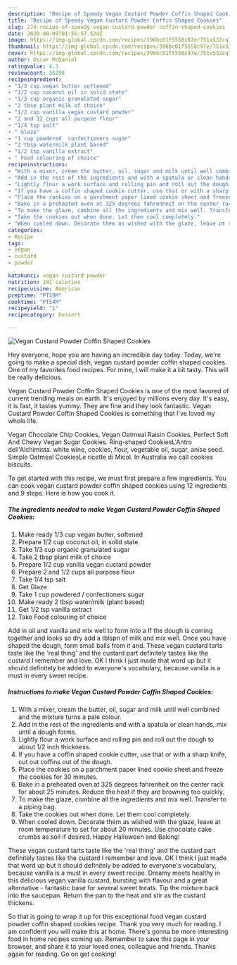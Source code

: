 ```yaml
---
description: "Recipe of Speedy Vegan Custard Powder Coffin Shaped Cookies"
title: "Recipe of Speedy Vegan Custard Powder Coffin Shaped Cookies"
slug: 274-recipe-of-speedy-vegan-custard-powder-coffin-shaped-cookies
date: 2020-08-09T01:55:57.524Z
image: https://img-global.cpcdn.com/recipes/396bc01f5558c97e/751x532cq70/vegan-custard-powder-coffin-shaped-cookies-recipe-main-photo.jpg
thumbnail: https://img-global.cpcdn.com/recipes/396bc01f5558c97e/751x532cq70/vegan-custard-powder-coffin-shaped-cookies-recipe-main-photo.jpg
cover: https://img-global.cpcdn.com/recipes/396bc01f5558c97e/751x532cq70/vegan-custard-powder-coffin-shaped-cookies-recipe-main-photo.jpg
author: Oscar McDaniel
ratingvalue: 4.3
reviewcount: 36298
recipeingredient:
- "1/3 cup vegan butter softened"
- "1/2 cup coconut oil in solid state"
- "1/3 cup organic granulated sugar"
- "2 tbsp plant milk of choice"
- "1/2 cup vanilla vegan custard powder"
- "2 and 12 cups all purpose flour"
- "1/4 tsp salt"
- " Glaze"
- "1 cup powdered  confectioners sugar"
- "2 tbsp watermilk plant based"
- "1/2 tsp vanilla extract"
- " Food colouring of choice"
recipeinstructions:
- "With a mixer, cream the butter, oil, sugar and milk until well combined and the mixture turns a pale colour."
- "Add in the rest of the ingredients and with a spatula or clean hands, mix until a dough forms."
- "Lightly flour a work surface and rolling pin and roll out the dough to about 1/2 inch thickness."
- "If you have a coffin shaped cookie cutter, use that or with a sharp knife, cut out coffins out of the dough."
- "Place the cookies on a parchment paper lined cookie sheet and freeze the cookies for 30 minutes."
- "Bake in a preheated oven at 325 degrees fahrenheit on the center rack for about 25 minutes. Reduce the heat if they are browning too quickly."
- "To make the glaze, combine all the ingredients and mix well. Transfer to a piping bag."
- "Take the cookies out when done. Let them cool completely."
- "When cooled down. Decorate them as wished with the glaze, leave at room temperature to set for about 20 minutes. Use chocolate cake crumbs as soil if desired. Happy Halloween and Baking!"
categories:
- Recipe
tags:
- vegan
- custard
- powder

katakunci: vegan custard powder 
nutrition: 191 calories
recipecuisine: American
preptime: "PT19M"
cooktime: "PT54M"
recipeyield: "1"
recipecategory: Dessert

---
```



![Vegan Custard Powder Coffin Shaped Cookies](https://img-global.cpcdn.com/recipes/396bc01f5558c97e/751x532cq70/vegan-custard-powder-coffin-shaped-cookies-recipe-main-photo.jpg)

Hey everyone, hope you are having an incredible day today. Today, we're going to make a special dish, vegan custard powder coffin shaped cookies. One of my favorites food recipes. For mine, I will make it a bit tasty. This will be really delicious.

Vegan Custard Powder Coffin Shaped Cookies is one of the most favored of current trending meals on earth. It's enjoyed by millions every day. It's easy, it is fast, it tastes yummy. They are fine and they look fantastic. Vegan Custard Powder Coffin Shaped Cookies is something that I've loved my whole life.

Vegan Chocolate Chip Cookies, Vegan Oatmeal Raisin Cookies, Perfect Soft And Chewy Vegan Sugar Cookies. Ring-shaped CookiesL&#39;Antro dell&#39;Alchimista. white wine, cookies, flour, vegetable oil, sugar, anise seed. Simple Oatmeal CookiesLe ricette di Micol. In Australia we call cookies biscuits.


To get started with this recipe, we must first prepare a few ingredients. You can cook vegan custard powder coffin shaped cookies using 12 ingredients and 9 steps. Here is how you cook it.

<!--inarticleads1-->

##### The ingredients needed to make Vegan Custard Powder Coffin Shaped Cookies:

1. Make ready 1/3 cup vegan butter, softened
1. Prepare 1/2 cup coconut oil, in solid state
1. Take 1/3 cup organic granulated sugar
1. Take 2 tbsp plant milk of choice
1. Prepare 1/2 cup vanilla vegan custard powder
1. Prepare 2 and 1/2 cups all purpose flour
1. Take 1/4 tsp salt
1. Get  Glaze
1. Take 1 cup powdered / confectioners sugar
1. Make ready 2 tbsp water/milk (plant based)
1. Get 1/2 tsp vanilla extract
1. Take  Food colouring of choice


Add in oil and vanilla and mix well to form into a If the dough is coming together and looks so dry add a tblspn of milk and mix well. Once you have shaped the dough, form small balls from it and. These vegan custard tarts taste like the &#39;real thing&#39; and the custard part definitely tastes like the custard I remember and love. OK I think I just made that word up but it should definitely be added to everyone&#39;s vocabulary, because vanilla is a must in every sweet recipe. 

<!--inarticleads2-->

##### Instructions to make Vegan Custard Powder Coffin Shaped Cookies:

1. With a mixer, cream the butter, oil, sugar and milk until well combined and the mixture turns a pale colour.
1. Add in the rest of the ingredients and with a spatula or clean hands, mix until a dough forms.
1. Lightly flour a work surface and rolling pin and roll out the dough to about 1/2 inch thickness.
1. If you have a coffin shaped cookie cutter, use that or with a sharp knife, cut out coffins out of the dough.
1. Place the cookies on a parchment paper lined cookie sheet and freeze the cookies for 30 minutes.
1. Bake in a preheated oven at 325 degrees fahrenheit on the center rack for about 25 minutes. Reduce the heat if they are browning too quickly.
1. To make the glaze, combine all the ingredients and mix well. Transfer to a piping bag.
1. Take the cookies out when done. Let them cool completely.
1. When cooled down. Decorate them as wished with the glaze, leave at room temperature to set for about 20 minutes. Use chocolate cake crumbs as soil if desired. Happy Halloween and Baking!


These vegan custard tarts taste like the &#39;real thing&#39; and the custard part definitely tastes like the custard I remember and love. OK I think I just made that word up but it should definitely be added to everyone&#39;s vocabulary, because vanilla is a must in every sweet recipe. Dreamy meets healthy in this delicious vegan vanilla custard, bursting with flavour and a great alternative - fantastic base for several sweet treats. Tip the mixture back into the saucepan. Return the pan to the heat and stir as the custard thickens. 

So that is going to wrap it up for this exceptional food vegan custard powder coffin shaped cookies recipe. Thank you very much for reading. I am confident you will make this at home. There's gonna be more interesting food in home recipes coming up. Remember to save this page in your browser, and share it to your loved ones, colleague and friends. Thanks again for reading. Go on get cooking!
